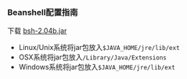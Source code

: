 ### Beanshell配置指南

下载 [bsh-2.04b.jar](http://www.beanshell.org/bsh-2.0b4.jar)

* Linux/Unix系统将jar包放入`$JAVA_HOME/jre/lib/ext`
* OSX系统将jar包放入`/Library/Java/Extensions`
* Windows系统将jar包放入`$JAVA_HOME/jre/lib/ext`